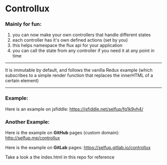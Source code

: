 # Controllux

### Mainly for fun:

1. you can now make your own controllers that handle different states
1. each controller has it's own defined actions (set by you)
1. this helps namespace the flux api for your application
1. you can call the state from any controller if you need it at any point in time

***

It is immutable by default, and follows the vanilla Redux example (which subscribes to a simple render function that replaces the innerHTML of a certain element)

***

### Example:

Here is an example on jsfiddle: https://jsfiddle.net/selfup/fq1k9vh4/

### Another Example:

Here is the example on **GitHub** pages (custom domain): http://selfup.me/controllux

Here is the example on **GitLab** pages: https://selfup.gitlab.io/controllux

Take a look a the index.html in this repo for reference
